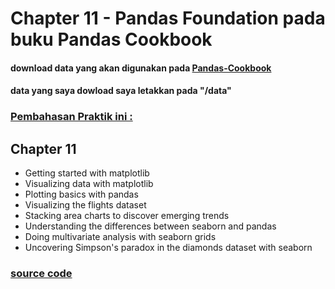 # Chapter 11 - Pandas Foundation pada buku Pandas Cookbook
#### download data yang akan digunakan pada [Pandas-Cookbook](https://github.com/PacktPublishing/Pandas-Cookbook)
#### data yang saya dowload saya letakkan pada "/data"

### [Pembahasan Praktik ini :](https://github.com/rodesta2212/bigdata/tree/master/minggu-14/teori)
## Chapter 11
* Getting started with matplotlib
* Visualizing data with matplotlib
* Plotting basics with pandas
* Visualizing the flights dataset
* Stacking area charts to discover emerging trends
* Understanding the differences between seaborn and pandas
* Doing multivariate analysis with seaborn grids
* Uncovering Simpson's paradox in the diamonds dataset with seaborn

### [source code](https://github.com/rodesta2212/bigdata/tree/master/minggu-14/praktik/src)